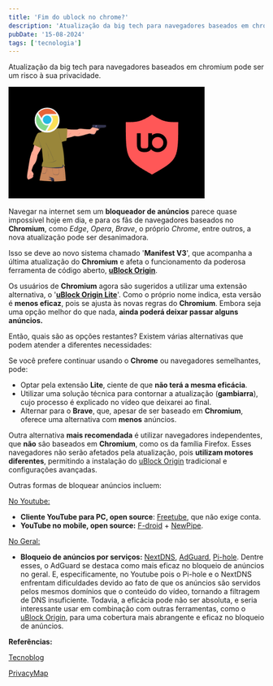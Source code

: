 ```yaml
---
title: 'Fim do ublock no chrome?'
description: 'Atualização da big tech para navegadores baseados em chromium pode ser um risco à sua privacidade.'
pubDate: '15-08-2024'
tags: ['tecnologia']
---
```


Atualização da big tech para navegadores baseados em chromium pode ser um risco à sua privacidade.

![demo](../imgs/001.png)

Navegar na internet sem um **bloqueador de anúncios** parece quase impossível hoje em dia, e para os fãs de navegadores baseados no **Chromium**, como *Edge*, *Opera*, *Brave*, o próprio *Chrome*, entre outros, a nova atualização pode ser desanimadora.

Isso se deve ao novo sistema chamado '**Manifest V3**', que acompanha a última atualização do **Chromium** e afeta o funcionamento da poderosa ferramenta de código aberto, [**uBlock Origin**](https://ublockorigin.com/).

Os usuários de **Chromium** agora são sugeridos a utilizar uma extensão alternativa, o '[**uBlock Origin Lite**](https://chromewebstore.google.com/detail/ublock-origin-lite/ddkjiahejlhfcafbddmgiahcphecmpfh?hl=en)'. Como o próprio nome indica, esta versão é **menos eficaz**, pois se ajusta às novas regras do **Chromium**. Embora seja uma opção melhor do que nada, **ainda poderá deixar passar alguns anúncios.**

Então, quais são as opções restantes? Existem várias alternativas que podem atender a diferentes necessidades:

Se você prefere continuar usando o **Chrome** ou navegadores semelhantes, pode:

- Optar pela extensão **Lite**, ciente de que **não terá a mesma eficácia**.
- Utilizar uma solução técnica para contornar a atualização (**gambiarra**), cujo processo é explicado no vídeo que deixarei ao final.
- Alternar para o **Brave**, que, apesar de ser baseado em **Chromium**, oferece uma alternativa com **menos** anúncios.

Outra alternativa **mais recomendada** é utilizar navegadores independentes, que **não** são baseados em **Chromium**, como os da família Firefox. Esses navegadores não serão afetados pela atualização, pois **utilizam motores diferentes**, permitindo a instalação do [uBlock Origin](https://ublockorigin.com/) tradicional e configurações avançadas.

Outras formas de bloquear anúncios incluem:

<u>No Youtube:</u>

- **Cliente YouTube para PC, open source**: [Freetube](https://freetubeapp.io/), que não exige conta.
- **YouTube no mobile, open source:** [F-droid](https://f-droid.org/pt/) + [NewPipe](https://f-droid.org/pt/packages/org.schabi.newpipe/).

<u>No Geral:</u>

- **Bloqueio de anúncios por serviços:** [NextDNS](https://nextdns.io/), [AdGuard](https://adguard.com/pt_br/welcome.html), [Pi-hole](https://pi-hole.net/).
  Dentre esses, o AdGuard se destaca como mais eficaz no bloqueio de 
  anúncios no geral. E, especificamente, no Youtube pois o Pi-hole e o NextDNS enfrentam dificuldades devido ao fato de que os anúncios são servidos pelos mesmos domínios que o conteúdo do vídeo, tornando a filtragem de DNS insuficiente. Todavia, a eficácia pode não ser absoluta, e seria interessante usar em combinação com outras ferramentas, como o [uBlock Origin](https://ublockorigin.com/), para uma cobertura mais abrangente e eficaz no bloqueio de anúncios.

**Referências:**

[Tecnoblog](https://tecnoblog.net/noticias/google-chrome-deve-acabar-com-ublock-origin/)

[PrivacyMap](https://youtu.be/OhYx2YNQ6no)